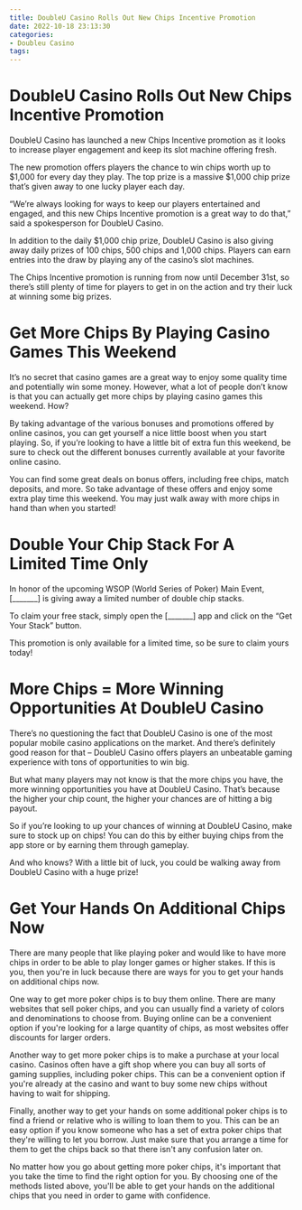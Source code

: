 ```yaml
---
title: DoubleU Casino Rolls Out New Chips Incentive Promotion
date: 2022-10-18 23:13:30
categories:
- Doubleu Casino
tags:
---
```



#  DoubleU Casino Rolls Out New Chips Incentive Promotion

DoubleU Casino has launched a new Chips Incentive promotion as it looks to increase player engagement and keep its slot machine offering fresh.

The new promotion offers players the chance to win chips worth up to $1,000 for every day they play. The top prize is a massive $1,000 chip prize that’s given away to one lucky player each day.

“We’re always looking for ways to keep our players entertained and engaged, and this new Chips Incentive promotion is a great way to do that,” said a spokesperson for DoubleU Casino.

In addition to the daily $1,000 chip prize, DoubleU Casino is also giving away daily prizes of 100 chips, 500 chips and 1,000 chips. Players can earn entries into the draw by playing any of the casino’s slot machines.

The Chips Incentive promotion is running from now until December 31st, so there’s still plenty of time for players to get in on the action and try their luck at winning some big prizes.

#  Get More Chips By Playing Casino Games This Weekend

It’s no secret that casino games are a great way to enjoy some quality time and potentially win some money. However, what a lot of people don’t know is that you can actually get more chips by playing casino games this weekend. How?

By taking advantage of the various bonuses and promotions offered by online casinos, you can get yourself a nice little boost when you start playing. So, if you’re looking to have a little bit of extra fun this weekend, be sure to check out the different bonuses currently available at your favorite online casino.

You can find some great deals on bonus offers, including free chips, match deposits, and more. So take advantage of these offers and enjoy some extra play time this weekend. You may just walk away with more chips in hand than when you started!

#  Double Your Chip Stack For A Limited Time Only

In honor of the upcoming WSOP (World Series of Poker) Main Event, [_______] is giving away a limited number of double chip stacks.

To claim your free stack, simply open the [_______] app and click on the “Get Your Stack” button.

This promotion is only available for a limited time, so be sure to claim yours today!

#  More Chips = More Winning Opportunities At DoubleU Casino

There’s no questioning the fact that DoubleU Casino is one of the most popular mobile casino applications on the market. And there’s definitely good reason for that – DoubleU Casino offers players an unbeatable gaming experience with tons of opportunities to win big.

But what many players may not know is that the more chips you have, the more winning opportunities you have at DoubleU Casino. That’s because the higher your chip count, the higher your chances are of hitting a big payout.

So if you’re looking to up your chances of winning at DoubleU Casino, make sure to stock up on chips! You can do this by either buying chips from the app store or by earning them through gameplay.

And who knows? With a little bit of luck, you could be walking away from DoubleU Casino with a huge prize!

#  Get Your Hands On Additional Chips Now

There are many people that like playing poker and would like to have more chips in order to be able to play longer games or higher stakes. If this is you, then you're in luck because there are ways for you to get your hands on additional chips now.

One way to get more poker chips is to buy them online. There are many websites that sell poker chips, and you can usually find a variety of colors and denominations to choose from. Buying online can be a convenient option if you're looking for a large quantity of chips, as most websites offer discounts for larger orders.

Another way to get more poker chips is to make a purchase at your local casino. Casinos often have a gift shop where you can buy all sorts of gaming supplies, including poker chips. This can be a convenient option if you're already at the casino and want to buy some new chips without having to wait for shipping.

Finally, another way to get your hands on some additional poker chips is to find a friend or relative who is willing to loan them to you. This can be an easy option if you know someone who has a set of extra poker chips that they're willing to let you borrow. Just make sure that you arrange a time for them to get the chips back so that there isn't any confusion later on.

No matter how you go about getting more poker chips, it's important that you take the time to find the right option for you. By choosing one of the methods listed above, you'll be able to get your hands on the additional chips that you need in order to game with confidence.